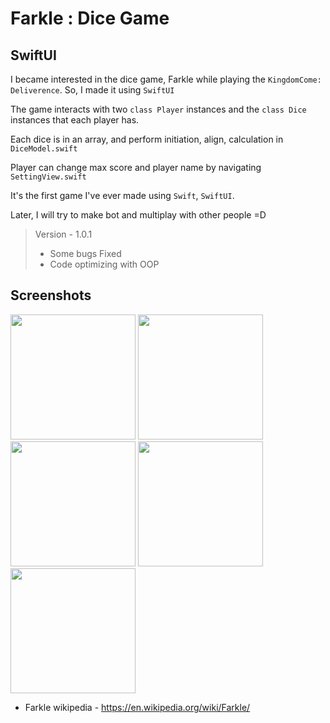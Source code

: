 #   Farkle : Dice Game
##  SwiftUI

I became interested in the dice game, Farkle while playing the ```KingdomCome: Deliverence```. So, I made it using ```SwiftUI```

The game interacts with two ```class Player``` instances and the ```class Dice``` instances that each player has.

Each dice is in an array, and perform initiation, align, calculation in ```DiceModel.swift```

Player can change max score and player name by navigating ```SettingView.swift```

It's the first game I've ever made using ```Swift```, ```SwiftUI```.

Later, I will try to make bot and multiplay with other people =D

> Version - 1.0.1
>
>   * Some bugs Fixed
>   * Code optimizing with OOP
>

##  Screenshots

<div>
<img width="200" src="https://user-images.githubusercontent.com/69145799/89994010-80269600-dcc2-11ea-967d-41177192cfc3.png
">
<img width="200" src="https://user-images.githubusercontent.com/69145799/89994016-8288f000-dcc2-11ea-914c-584e064e6686.png
">
<img width="200" src="https://user-images.githubusercontent.com/69145799/89994018-8288f000-dcc2-11ea-9fad-1df895b42c97.png
">
<img width="200" src="https://user-images.githubusercontent.com/69145799/89994020-83218680-dcc2-11ea-820f-0bfb72a20f5c.png">
<img width="200" src="https://user-images.githubusercontent.com/69145799/89994023-83ba1d00-dcc2-11ea-8626-17ea0d8a5307.png">
</div>


* Farkle wikipedia - <https://en.wikipedia.org/wiki/Farkle/>

